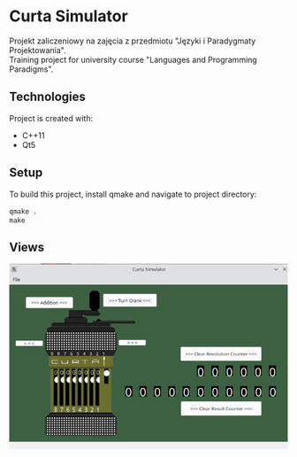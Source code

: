 # Curta Simulator

Projekt zaliczeniowy na zajęcia z przedmiotu "Języki i Paradygmaty Projektowania". </br>
Training project for university course "Languages and Programming Paradigms".

## Technologies
Project is created with:
* C++11
* Qt5

## Setup
To build this project, install qmake and navigate to project directory:

```
qmake .
make
```

## Views

![image.png](image.png)
